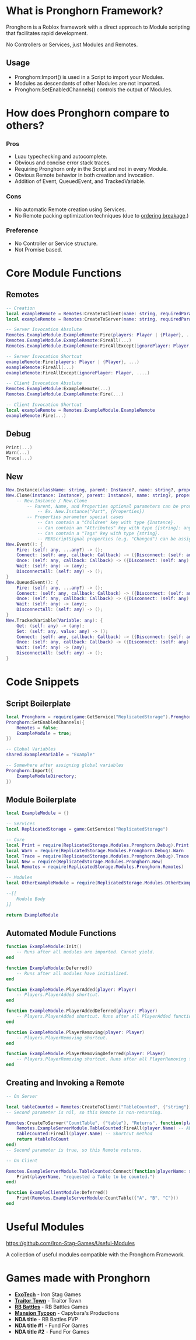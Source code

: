 # What is Pronghorn Framework?

Pronghorn is a Roblox framework with a direct approach to Module scripting that facilitates rapid development.

No Controllers or Services, just Modules and Remotes.

## Usage
- Pronghorn:Import() is used in a Script to import your Modules.
- Modules as descendants of other Modules are not imported.
- Pronghorn:SetEnabledChannels() controls the output of Modules.

# How does Pronghorn compare to others?

### Pros
- Luau typechecking and autocomplete.
- Obvious and concise error stack traces.
- Requiring Pronghorn only in the Script and not in every Module.
- Obvious Remote behavior in both creation and invocation.
- Addition of Event, QueuedEvent, and TrackedVariable.

### Cons
- No automatic Remote creation using Services.
- No Remote packing optimization techniques (due to [ordering breakage](https://en.wikipedia.org/wiki/Out-of-order_delivery).)

### Preference
- No Controller or Service structure.
- Not Promise based.

# Core Module Functions

## Remotes
```lua
-- Creation
local exampleRemote = Remotes:CreateToClient(name: string, requiredParameterTypes: {string}, remoteType: ("Unreliable" | "Reliable" | "Returns")?): any
local exampleRemote = Remotes:CreateToServer(name: string, requiredParameterTypes: {string}, remoteType: ("Unreliable" | "Reliable" | "Returns")?, func: (Player, ...any) -> (...any)?): any

-- Server Invocation Absolute
Remotes.ExampleModule.ExampleRemote:Fire(players: Player | {Player}, ...)
Remotes.ExampleModule.ExampleRemote:FireAll(...)
Remotes.ExampleModule.ExampleRemote:FireAllExcept(ignorePlayer: Player, ....)

-- Server Invocation Shortcut
exampleRemote:Fire(players: Player | {Player}, ...)
exampleRemote:FireAll(...)
exampleRemote:FireAllExcept(ignorePlayer: Player, ....)

-- Client Invocation Absolute
Remotes.ExampleModule:ExampleRemote(...)
Remotes.ExampleModule.ExampleRemote:Fire(...)

-- Client Invocation Shortcut
local exampleRemote = Remotes.ExampleModule.ExampleRemote
exampleRemote:Fire(...)
```

## Debug
```lua
Print(...)
Warn(...)
Trace(...)
```

## New
```lua
New.Instance(className: string, parent: Instance?, name: string?, properties: {[string]: any, children: {Instance}?, attributes: {[string]: any}?, tags: {string}?}?): Instance
New.Clone(instance: Instance?, parent: Instance?, name: string?, properties: {[string]: any, children: {Instance}?, attributes: {[string]: any}?, tags: {string}?}?): 
	-- New.Instance / New.Clone
		-- Parent, Name, and Properties optional parameters can be provided in any combination and order.
			-- Ex. New.Instance("Part", {Properties})
		-- Properties parameter special cases
			-- Can contain a "Children" key with type {Instance}.
			-- Can contain an "Attributes" key with type {[string]: any}.
			-- Can contain a "Tags" key with type {string}.
			-- RBXScriptSignal properties (e.g. "Changed") can be assigned a function.
New.Event(): {
	Fire: (self: any, ...any?) -> ();
	Connect: (self: any, callback: Callback) -> ({Disconnect: (self: any) -> ()});
	Once: (self: any, callback: Callback) -> ({Disconnect: (self: any) -> ()});
	Wait: (self: any) -> (any);
	DisconnectAll: (self: any) -> ();
}
New.QueuedEvent(): {
	Fire: (self: any, ...any?) -> ();
	Connect: (self: any, callback: Callback) -> ({Disconnect: (self: any) -> ()});
	Once: (self: any, callback: Callback) -> ({Disconnect: (self: any) -> ()});
	Wait: (self: any) -> (any);
	DisconnectAll: (self: any) -> ();
}
New.TrackedVariable(Variable: any): {
	Get: (self: any) -> (any);
	Set: (self: any, value: any) -> ();
	Connect: (self: any, callback: Callback) -> ({Disconnect: (self: any) -> ()});
	Once: (self: any, callback: Callback) -> ({Disconnect: (self: any) -> ()});
	Wait: (self: any) -> (any);
	DisconnectAll: (self: any) -> ();
}
```

# Code Snippets

## Script Boilerplate
```lua
local Pronghorn = require(game:GetService("ReplicatedStorage").Pronghorn)
Pronghorn:SetEnabledChannels({
	Remotes = false;
	ExampleModule = true;
})

-- Global Variables
shared.ExampleVariable = "Example"

-- Somewhere after assigning global variables
Pronghorn:Import({
	ExampleModuleDirectory;
})
```

## Module Boilerplate
```lua
local ExampleModule = {}

-- Services
local ReplicatedStorage = game:GetService("ReplicatedStorage")

-- Core
local Print = require(ReplicatedStorage.Modules.Pronghorn.Debug).Print
local Warn = require(ReplicatedStorage.Modules.Pronghorn.Debug).Warn
local Trace = require(ReplicatedStorage.Modules.Pronghorn.Debug).Trace
local New = require(ReplicatedStorage.Modules.Pronghorn.New)
local Remotes = require(ReplicatedStorage.Modules.Pronghorn.Remotes)

-- Modules
local OtherExampleModule = require(ReplicatedStorage.Modules.OtherExampleModule)

--[[
	Module Body
]]

return ExampleModule
```

## Automated Module Functions
```lua
function ExampleModule:Init()
	-- Runs after all modules are imported. Cannot yield.
end

function ExampleModule:Deferred()
	-- Runs after all modules have initialized.
end

function ExampleModule.PlayerAdded(player: Player)
	-- Players.PlayerAdded shortcut.
end

function ExampleModule.PlayerAddedDeferred(player: Player)
	-- Players.PlayerAdded shortcut. Runs after all PlayerAdded functions.
end

function ExampleModule.PlayerRemoving(player: Player)
	-- Players.PlayerRemoving shortcut.
end

function ExampleModule.PlayerRemovingDeferred(player: Player)
	-- Players.PlayerRemoving shortcut. Runs after all PlayerRemoving functions.
end
```

## Creating and Invoking a Remote
```lua
-- On Server

local tableCounted = Remotes:CreateToClient("TableCounted", {"string"})
-- Second parameter is nil, so this Remote is non-returning.

Remotes:CreateToServer("CountTable", {"table"}, "Returns", function(player: Player, tableToCount: {any})
	Remotes.ExampleServerModule.TableCounted:FireAll(player.Name) -- Absolute method
	tableCounted:FireAll(player.Name) -- Shortcut method
	return #tableToCount
end)
-- Second parameter is true, so this Remote returns.
```
```lua
-- On Client

Remotes.ExampleServerModule.TableCounted:Connect(function(playerName: string)
	Print(playerName, "requested a Table to be counted.")
end)

function ExampleClientModule:Deferred()
	Print(Remotes.ExampleServerModule:CountTable({"A", "B", "C"}))
end
```

# Useful Modules

https://github.com/Iron-Stag-Games/Useful-Modules

A collection of useful modules compatible with the Pronghorn Framework.

# Games made with Pronghorn

- **[ExoTech](https://www.roblox.com/games/7634484468)** - Iron Stag Games
- **[Traitor Town](https://www.roblox.com/games/255236425)** - Traitor Town
- **[RB Battles](https://www.roblox.com/games/5036207802)** - RB Battles Games
- **[Mansion Tycoon](https://www.roblox.com/games/12912731475)** - Capybara's Productions
- **NDA title** - RB Battles PVP
- **NDA title #1** - Fund For Games
- **NDA title #2** - Fund For Games
